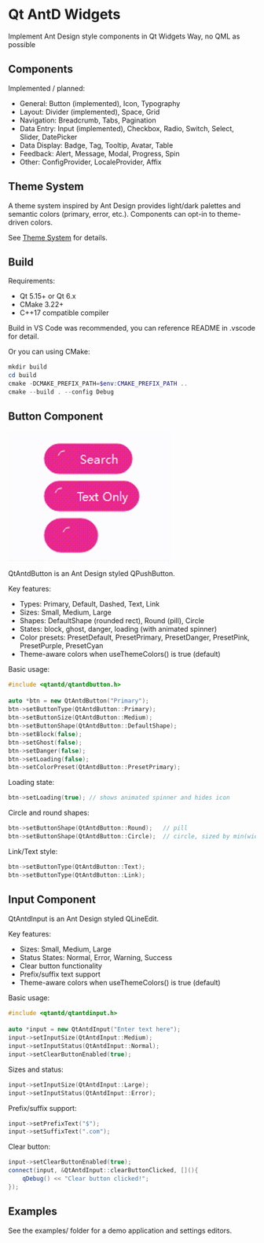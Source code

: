 # Qt AntD Widgets

Implement Ant Design style components in Qt Widgets Way, no QML as possible

## Components

Implemented / planned:

- General: Button (implemented), Icon, Typography
- Layout: Divider (implemented), Space, Grid
- Navigation: Breadcrumb, Tabs, Pagination
- Data Entry: Input (implemented), Checkbox, Radio, Switch, Select, Slider, DatePicker
- Data Display: Badge, Tag, Tooltip, Avatar, Table
- Feedback: Alert, Message, Modal, Progress, Spin
- Other: ConfigProvider, LocaleProvider, Affix

## Theme System

A theme system inspired by Ant Design provides light/dark palettes and semantic colors
(primary, error, etc.). Components can opt-in to theme-driven colors.

See [Theme System](./THEME_SYSTEM.md) for details.

## Build

Requirements:
- Qt 5.15+ or Qt 6.x
- CMake 3.22+
- C++17 compatible compiler

Build in VS Code was recommended, you can reference README in .vscode for detail.



Or you can using CMake:

```powershell
mkdir build
cd build
cmake -DCMAKE_PREFIX_PATH=$env:CMAKE_PREFIX_PATH ..
cmake --build . --config Debug
```

## Button Component
![img](README.assets/img_v3_02ph_2d4632ce-cee4-439d-8b4a-37a00f6ba17g.gif)

QtAntdButton is an Ant Design styled QPushButton.

Key features:
- Types: Primary, Default, Dashed, Text, Link
- Sizes: Small, Medium, Large
- Shapes: DefaultShape (rounded rect), Round (pill), Circle
- States: block, ghost, danger, loading (with animated spinner)
- Color presets: PresetDefault, PresetPrimary, PresetDanger, PresetPink, PresetPurple, PresetCyan
- Theme-aware colors when useThemeColors() is true (default)


Basic usage:

```cpp
#include <qtantd/qtantdbutton.h>

auto *btn = new QtAntdButton("Primary");
btn->setButtonType(QtAntdButton::Primary);
btn->setButtonSize(QtAntdButton::Medium);
btn->setButtonShape(QtAntdButton::DefaultShape);
btn->setBlock(false);
btn->setGhost(false);
btn->setDanger(false);
btn->setLoading(false);
btn->setColorPreset(QtAntdButton::PresetPrimary);
```

Loading state:

```cpp
btn->setLoading(true); // shows animated spinner and hides icon
```

Circle and round shapes:

```cpp
btn->setButtonShape(QtAntdButton::Round);   // pill
btn->setButtonShape(QtAntdButton::Circle);  // circle, sized by min(width,height)
```

Link/Text style:

```cpp
btn->setButtonType(QtAntdButton::Text);
btn->setButtonType(QtAntdButton::Link);
```

## Input Component

QtAntdInput is an Ant Design styled QLineEdit.

Key features:
- Sizes: Small, Medium, Large
- Status States: Normal, Error, Warning, Success
- Clear button functionality
- Prefix/suffix text support
- Theme-aware colors when useThemeColors() is true (default)

Basic usage:

```cpp
#include <qtantd/qtantdinput.h>

auto *input = new QtAntdInput("Enter text here");
input->setInputSize(QtAntdInput::Medium);
input->setInputStatus(QtAntdInput::Normal);
input->setClearButtonEnabled(true);
```

Sizes and status:

```cpp
input->setInputSize(QtAntdInput::Large);
input->setInputStatus(QtAntdInput::Error);
```

Prefix/suffix support:

```cpp
input->setPrefixText("$");
input->setSuffixText(".com");
```

Clear button:

```cpp
input->setClearButtonEnabled(true);
connect(input, &QtAntdInput::clearButtonClicked, [](){
    qDebug() << "Clear button clicked!";
});
```

## Examples

See the examples/ folder for a demo application and settings editors.